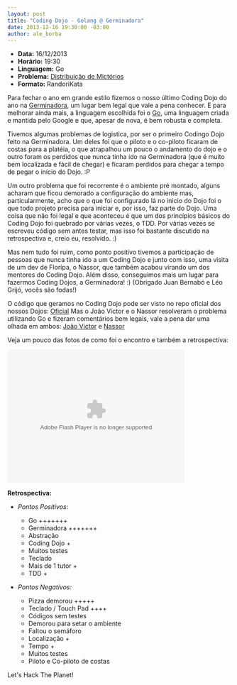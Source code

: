 ```yaml
---
layout: post
title: "Coding Dojo - Golang @ Germinadora"
date: 2013-12-16 19:30:00 -03:00
author: ale_borba
---
```

+ **Data:** 16/12/2013
+ **Horário:** 19:30
+ **Linguagem:** Go
+ **Problema:** [Distribuição de Mictórios](http://dojopuzzles.com/problemas/exibe/distribuicao-de-mictorios/)
+ **Formato:** RandoriKata

Para fechar o ano em grande estilo fizemos o nosso último Coding Dojo do ano na [Germinadora](http://www.germinadora.com), um lugar bem legal que vale a pena conhecer. E para melhorar ainda mais, a linguagem escolhida foi o [Go](http://www.golang.org), uma linguagem criada e mantida pelo Google e que, apesar de nova, é bem robusta e completa.

Tivemos algumas problemas de logistica, por ser o primeiro Codingo Dojo feito na Germinadora. Um deles foi que o piloto e o co-piloto ficaram de costas para a platéia, o que atrapalhou um pouco o andamento do dojo e o outro foram os perdidos que nunca tinha ido na Germinadora (que é muito bem localizada e fácil de chegar) e ficaram perdidos para chegar a tempo de pegar o início do Dojo. :P

Um outro problema que foi recorrente é o ambiente pré montado, alguns acharam que ficou demorado a configuração do ambiente mas, particularmente, acho que o que foi configurado lá no inicio do Dojo foi o que todo projeto precisa para iniciar e, por isso, faz parte do Dojo. Uma coisa que não foi legal e que aconteceu é que um dos princípios básicos do Coding Dojo foi quebrado por várias vezes, o TDD. Por várias vezes se escreveu código sem antes testar, mas isso foi bastante discutido na retrospectiva e, creio eu, resolvido. :)

Mas nem tudo foi ruim, como ponto positivo tivemos a participação de pessoas que nunca tinha ido a um Coding Dojo e junto com isso, uma visita de um dev de Floripa, o Nassor, que também acabou virando um dos mentores do Coding Dojo. Além disso, conseguimos mais um lugar para fazermos Coding Dojos, a Germinadora! :) (Obrigado Juan Bernabó e Léo Grijó, vocês são fodas!)

O código que geramos no Coding Dojo pode ser visto no repo oficial dos nossos Dojos: [Oficial](https://github.com/Dojo-SP/dojo-go-germinadora)
Mas o João Victor e o Nassor resolveram o problema utilizando Go e fizeram comentários bem legais, vale a pena dar uma olhada em ambos: [João Victor](https://github.com/jvrmaia/dojosp-golang) e [Nassor](https://github.com/rossan/golang-dojo)

Veja um pouco das fotos de como foi o encontro e também a retrospectiva:

<object width="400" height="300"> <param name="flashvars" value="offsite=true&lang=pt-br&page_show_url=%2Fphotos%2Fale_borba%2Fsets%2F72157638806527493%2Fshow%2Fwith%2F11440837045%2F&page_show_back_url=%2Fphotos%2Fale_borba%2Fsets%2F72157638806527493%2Fwith%2F11440837045%2F&set_id=72157638806527493&jump_to=11440837045"></param> <param name="movie" value="http://www.flickr.com/apps/slideshow/show.swf?v=138195"></param> <param name="allowFullScreen" value="true"></param><embed type="application/x-shockwave-flash" src="http://www.flickr.com/apps/slideshow/show.swf?v=138195" allowFullScreen="true" flashvars="offsite=true&lang=pt-br&page_show_url=%2Fphotos%2Fale_borba%2Fsets%2F72157638806527493%2Fshow%2Fwith%2F11440837045%2F&page_show_back_url=%2Fphotos%2Fale_borba%2Fsets%2F72157638806527493%2Fwith%2F11440837045%2F&set_id=72157638806527493&jump_to=11440837045" width="400" height="300"></embed></object>


**Retrospectiva:**

+ _Pontos Positivos:_
    
    + Go +++++++
    + Germinadora +++++++
    + Abstração
    + Coding Dojo +
    + Muitos testes
    + Teclado
    + Mais de 1 tutor +
    + TDD +

+ _Pontos Negativos:_
    
    + Pizza demorou +++++
    + Teclado / Touch Pad ++++
    + Códigos sem testes
    + Demorou para setar o ambiente
    + Faltou o semáforo
    + Localização +
    + Tempo +
    + Muitos testes
    + Piloto e Co-piloto de costas
    
Let's Hack The Planet!